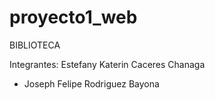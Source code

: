 # proyecto1_web
BIBLIOTECA

Integrantes: 
Estefany Katerin Caceres Chanaga
- Joseph Felipe Rodriguez Bayona
